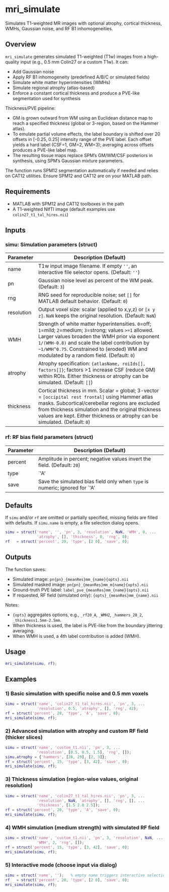 # mri_simulate
Simulates T1-weighted MR images with optional atrophy, cortical thickness, WMHs, Gaussian noise, and RF B1 inhomogeneities.

## Overview
`mri_simulate` generates simulated T1-weighted (T1w) images from a high-quality input (e.g., 0.5 mm Colin27 or a custom T1w). It can:

- Add Gaussian noise
- Apply RF B1 inhomogeneity (predefined A/B/C or simulated fields)
- Simulate white matter hyperintensities (WMHs)
- Simulate regional atrophy (atlas-based)
- Enforce a constant cortical thickness and produce a PVE-like segmentation used for synthesis

Thickness/PVE pipeline:
- GM is grown outward from WM using an Euclidean distance map to reach a specified thickness (global or 3-region, based on the Hammer atlas).
- To emulate partial volume effects, the label boundary is shifted over 20 offsets in [-0.25, 0.25] intensity range of the PVE label. Each offset yields a hard label (CSF=1, GM=2, WM=3); averaging across offsets produces a PVE-like label map.
- The resulting tissue maps replace SPM’s GM/WM/CSF posteriors in synthesis, using SPM’s Gaussian mixture parameters.

The function runs SPM12 segmentation automatically if needed and relies on CAT12 utilities. Ensure SPM12 and CAT12 are on your MATLAB path.

## Requirements
- MATLAB with SPM12 and CAT12 toolboxes in the path
- A T1-weighted NIfTI image (default examples use `colin27_t1_tal_hires.nii`)

## Inputs
### simu: Simulation parameters (struct)

Parameter | Description (Default)
----------|------------------------
name | T1w input image filename. If empty `''`, an interactive file selector opens. (Default: `''`)
pn | Gaussian noise level as percent of the WM peak. (Default: `3`)
rng | RNG seed for reproducible noise; set `[]` for MATLAB default behavior. (Default: `0`)
resolution | Output voxel size: scalar (applied to x,y,z) or `[x y z]`. `NaN` keeps the original resolution. (Default: `NaN`)
WMH | Strength of white matter hyperintensities. `0`=off; `1`=mild; `2`=medium; `3`=strong; values `>=1` allowed. Larger values broaden the WMH prior via exponent `1/(WMH-0.8)` and scale the label contribution by `~1/WMH^0.75`. Constrained to (eroded) WM and modulated by a random field. (Default: `0`)
atrophy | Atrophy specification: `{atlasName, roiIds[], factors[]}`; factors >1 increase CSF (reduce GM) within ROIs. Either thickness or atrophy can be simulated. (Default: `[]`)
thickness | Cortical thickness in mm. Scalar = global; 3-vector = `[occipital rest frontal]` using Hammer atlas masks. Subcortical/cerebellar regions are excluded from thickness simulation and the original thickness values are kept. Either thickness or atrophy can be simulated. (Default: `0`)

### rf: RF bias field parameters (struct)

Parameter | Description (Default)
----------|------------------------
percent | Amplitude in percent; negative values invert the field. (Default: `20`)
type | `'A'|'B'|'C'` (predefined MNI fields) or numeric `[strength rngSeed]` for a simulated field. Strength in `1..4` (3–4 ~ stronger 7T-like). (Default: `[2 0]`)
save | Save the simulated bias field only when `type` is numeric; ignored for `'A'|'B'|'C'`. (Default: `0`)

## Defaults
If `simu` and/or `rf` are omitted or partially specified, missing fields are filled with defaults. If `simu.name` is empty, a file selection dialog opens.

```matlab
simu = struct('name', '', 'pn', 3, 'resolution', NaN, 'WMH', 0, ...
              'atrophy', [], 'thickness', 0, 'rng', 0);
rf   = struct('percent', 20, 'type', [2 0], 'save', 0);
```

## Outputs
The function saves:
- Simulated image: `pn{pn}_{meanRes}mm_{name}{opts}.nii`
- Simulated masked image: `pn{pn}_{meanRes}mm_m{name}{opts}.nii`
- Ground-truth PVE label: `label_pve_{meanRes}mm_{name}{opts}.nii`
- If requested, RF field (simulated only): `{opts}_{meanRes}mm_{name}.nii`

Notes:
- `{opts}` aggregates options, e.g., `_rf20_A`, `_WMH2`, `_hammers_28_2`, `_thickness1.5mm-2.5mm`.
- When thickness is used, the label is PVE-like from the boundary jittering averaging.
- When WMH is used, a 4th label contribution is added (WMH).

## Usage
```matlab
mri_simulate(simu, rf);
```

## Examples

### 1) Basic simulation with specific noise and 0.5 mm voxels
```matlab
simu = struct('name', 'colin27_t1_tal_hires.nii', 'pn', 3, ...
              'resolution', 0.5, 'atrophy', [], 'rng', 42);
rf = struct('percent', 20, 'type', 'A', 'save', 0);
mri_simulate(simu, rf);
```

### 2) Advanced simulation with atrophy and custom RF field (thicker slices)
```matlab
simu = struct('name', 'custom_t1.nii', 'pn', 3, ...
              'resolution', [0.5, 0.5, 1.5], 'rng', []);
simu.atrophy = {'hammers', [28, 29], [2, 3]};
rf = struct('percent', 15, 'type', [3, 42], 'save', 0);
mri_simulate(simu, rf);
```

### 3) Thickness simulation (region-wise values, original resolution)
```matlab
simu = struct('name', 'colin27_t1_tal_hires.nii', 'pn', 3, ...
              'resolution', NaN, 'atrophy', [], 'rng', [], ...
              'thickness', [1.5 2.0 2.5]);
rf = struct('percent', 20, 'type', 'A', 'save', 0);
mri_simulate(simu, rf);
```

### 4) WMH simulation (medium strength) with simulated RF field
```matlab
simu = struct('name', 'custom_t1.nii', 'pn', 3, 'resolution', NaN, ...
              'WMH', 2, 'rng', []);
rf = struct('percent', 15, 'type', [3, 42], 'save', 0);
mri_simulate(simu, rf);
```

### 5) Interactive mode (choose input via dialog)
```matlab
simu = struct('name', '');   % empty name triggers interactive selection
rf   = struct('percent', 20, 'type', [2 0], 'save', 0);
mri_simulate(simu, rf);
```
